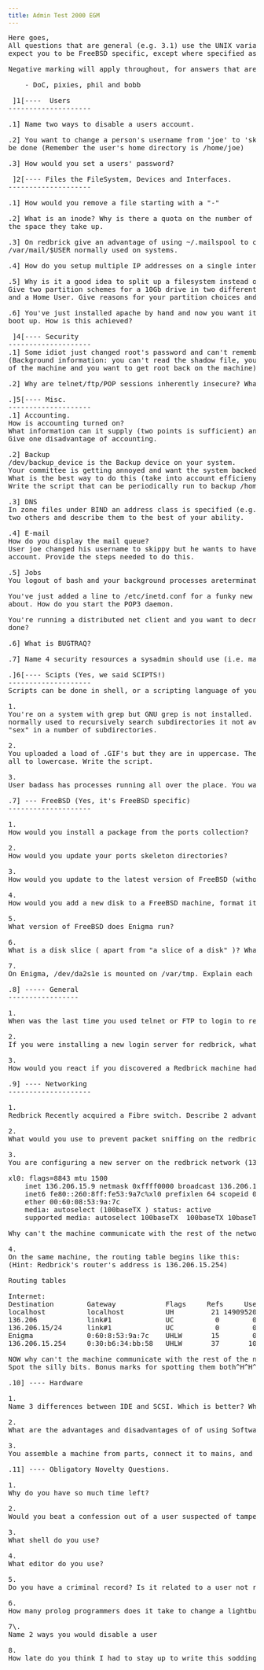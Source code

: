 ```yaml
---
title: Admin Test 2000 EGM
---
```


<pre>Here goes,
All questions that are general (e.g. 3.1) use the UNIX variant OS of your choice, we don't
expect you to be FreeBSD specific, except where specified as "on redbrick", or in the FreeBSD section. A right answer for your OS will do fine.

Negative marking will apply throughout, for answers that are very blatantly incorrect or demonstrate incompetence.

	- DoC, pixies, phil and bobb

 ]1[----  Users
--------------------

.1] Name two ways to disable a users account.

.2] You want to change a person's username from 'joe' to 'skippy'. Describe how this process would
be done (Remember the user's home directory is /home/joe)

.3] How would you set a users' password?

 ]2[---- Files the FileSystem, Devices and Interfaces.
--------------------

.1] How would you remove a file starting with a "-"

.2] What is an inode? Why is there a quota on the number of a files a user can have as well as
the space they take up.

.3] On redbrick give an advantage of using ~/.mailspool to collect mail, instead of the traditional
/var/mail/$USER normally used on systems.

.4] How do you setup multiple IP addresses on a single interface?

.5] Why is it a good idea to split up a filesystem instead of having one big root partition?
Give two partition schemes for a 10Gb drive in two different situations (e.g. a Shell account provider,
and a Home User. Give reasons for your partition choices and their sizes)

.6] You've just installed apache by hand and now you want it to startup by default every time you
boot up. How is this achieved?

 ]4[---- Security
--------------------
.1] Some idiot just changed root's password and can't remember it How do you get root back?
(Background information: you can't read the shadow file, you're in front
of the machine and you want to get root back on the machine).

.2] Why are telnet/ftp/POP sessions inherently insecure? What can be done to resolve this?

.]5[---- Misc.
--------------------
.1] Accounting.
How is accounting turned on?
What information can it supply (two points is sufficient) and how do you retrieve this information?
Give one disadvantage of accounting.

.2] Backup
/dev/backup_device is the Backup device on your system.
Your committee is getting annoyed and want the system backed up every week.
What is the best way to do this (take into account efficieny) and give a reason.
Write the script that can be periodically run to backup /home onto /dev/backup_device.

.3] DNS
In zone files under BIND an address class is specified (e.g. PTR is a domain name pointer). Name
two others and describe them to the best of your ability.

.4] E-mail
How do you display the mail queue?
User joe changed his username to skippy but he wants to have his mail to joe forwarded to his new
account. Provide the steps needed to do this.

.5] Jobs
You logout of bash and your background processes areterminating. How you would stop this?

You've just added a line to /etc/inetd.conf for a funky new pop3 daemon your friend Jimmy told you
about. How do you start the POP3 daemon.

You're running a distributed net client and you want to decrease it's process priority. How is this
done?

.6] What is BUGTRAQ?

.7] Name 4 security resources a sysadmin should use (i.e. mailing lists, newsgroups etc.)

.]6[---- Scipts (Yes, we said SCIPTS!)
--------------------
Scripts can be done in shell, or a scripting language of your choice.

1.
You're on a system with grep but GNU grep is not installed. This means the "-r" option which is
normally used to recursively search subdirectories it not available. You want to write a script to search for
"sex" in a number of subdirectories.

2.
You uploaded a load of .GIF's but they are in uppercase. There's 200 of them and you want to convert them
all to lowercase. Write the script.

3.
User badass has processes running all over the place. You want to kill all of them. How would you do that?

.7] --- FreeBSD (Yes, it's FreeBSD specific)
--------------------

1.
How would you install a package from the ports collection?

2.
How would you update your ports skeleton directories?

3.
How would you update to the latest version of FreeBSD (without a CD!)

4.
How would you add a new disk to a FreeBSD machine, format it to DOS format, and mount it as /mp3z ?

5.
What version of FreeBSD does Enigma run?

6.
What is a disk slice ( apart from "a slice of a disk" )? What are the advantages of them over normal partitioning schemes?

7.
On Enigma, /dev/da2s1e is mounted on /var/tmp. Explain each part of that device name.

.8] ----- General
-----------------

1.
When was the last time you used telnet or FTP to login to redbrick? Why?

2.
If you were installing a new login server for redbrick, what OS would you install (specify a distro, if linux). Why? Apart from Windows, which OS would you NOT install. Why?

3.
How would you react if you discovered a Redbrick machine had had its root account compromised? Why? What would be the VERY first thing you would do? Why?

.9] ---- Networking
--------------------

1.
Redbrick Recently acquired a Fibre switch. Describe 2 advantages of using one of these instead of a normal hub (and no, it having more ports doesnt count).

2.
What would you use to prevent packet sniffing on the redbrick network? Is it long, and does it have a nail through it?

3.
You are configuring a new server on the redbrick network (136.206.15.0/24). You think you have it all fine and dandy. the output from 'ifconfig xl0' looks like this:

xl0: flags=8843 mtu 1500
	inet 136.206.15.9 netmask 0xffff0000 broadcast 136.206.15.255
	inet6 fe80::260:8ff:fe53:9a7c%xl0 prefixlen 64 scopeid 0x1
	ether 00:60:08:53:9a:7c
	media: autoselect (100baseTX ) status: active
	supported media: autoselect 100baseTX  100baseTX 10baseT/UTP  10baseT/UTP 100baseTX

Why can't the machine communicate with the rest of the network?

4.
On the same machine, the routing table begins like this:
(Hint: Redbrick's router's address is 136.206.15.254)

Routing tables

Internet:
Destination        Gateway            Flags     Refs     Use     Netif Expire
localhost          localhost          UH         21 14909520      lo0
136.206            link#1             UC          0        0      xl0 =>
136.206.15/24      link#1             UC          0        0      xl0 =>
Enigma             0:60:8:53:9a:7c    UHLW       15        0      xl0
136.206.15.254     0:30:b6:34:bb:58   UHLW       37       10      xl0    956

NOW why can't the machine communicate with the rest of the network?
Spot the silly bits. Bonus marks for spotting them both^H^H^H^Hall.

.10] ---- Hardware

1.
Name 3 differences between IDE and SCSI. Which is better? Why?

2.
What are the advantages and disadvantages of of using Software RAID rather than hardware RAID?

3.
You assemble a machine from parts, connect it to mains, and power it on. Nothing happens. What would you check first? Why?

.11] ---- Obligatory Novelty Questions.

1.
Why do you have so much time left?

2.
Would you beat a confession out of a user suspected of tampering with the system? Would you enjoy it?

3.
What shell do you use?

4.
What editor do you use?

5.
Do you have a criminal record? Is it related to a user not reading the manual?

6.
How many prolog programmers does it take to change a lightbulb?

7\.
Name 2 ways you would disable a user

8.
How late do you think I had to stay up to write this sodding thing, you ungrateful wankers?

</pre>
